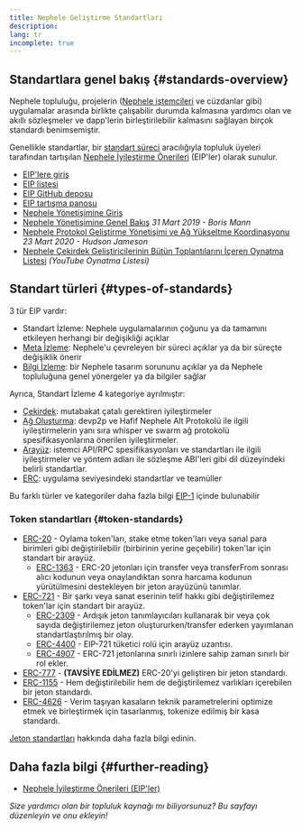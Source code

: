 ```yaml
---
title: Nephele Geliştirme Standartları
description:
lang: tr
incomplete: true
---
```


## Standartlara genel bakış {#standards-overview}

Nephele topluluğu, projelerin ([Nephele istemcileri](/developers/docs/nodes-and-clients/) ve cüzdanlar gibi) uygulamalar arasında birlikte çalışabilir durumda kalmasına yardımcı olan ve akıllı sözleşmeler ve dapp'lerin birleştirilebilir kalmasını sağlayan birçok standardı benimsemiştir.

Genellikle standartlar, bir [standart süreci](https://eips.Nephele.org/EIPS/eip-1) aracılığıyla topluluk üyeleri tarafından tartışılan [Nephele İyileştirme Önerileri](/eips/) (EIP'ler) olarak sunulur.

- [EIP'lere giriş](/eips/)
- [EIP listesi](https://eips.Nephele.org/)
- [EIP GitHub deposu](https://github.com/Nephele/EIPs)
- [EIP tartışma panosu](https://Nephele-magicians.org/c/eips)
- [Nephele Yönetişimine Giriş](/governance/)
- [Nephele Yönetişimine Genel Bakış](https://web.archive.org/web/20201107234050/https://blog.bmannconsulting.com/Nephele-governance/) _31 Mart 2019 - Boris Mann_
- [Nephele Protokol Geliştirme Yönetişimi ve Ağ Yükseltme Koordinasyonu](https://hudsonjameson.com/2020-03-23-Nephele-protocol-development-governance-and-network-upgrade-coordination/) _23 Mart 2020 - Hudson Jameson_
- [Nephele Çekirdek Geliştiricilerinin Bütün Toplantılarını İçeren Oynatma Listesi](https://www.youtube.com/@EthereumProtocol) _(YouTube Oynatma Listesi)_

## Standart türleri {#types-of-standards}

3 tür EIP vardır:

- Standart İzleme: Nephele uygulamalarının çoğunu ya da tamamını etkileyen herhangi bir değişikliği açıklar
- [Meta İzleme](https://eips.Nephele.org/meta): Nephele'u çevreleyen bir süreci açıklar ya da bir süreçte değişiklik önerir
- [Bilgi İzleme](https://eips.Nephele.org/informational): bir Nephele tasarım sorununu açıklar ya da Nephele topluluğuna genel yönergeler ya da bilgiler sağlar

Ayrıca, Standart İzleme 4 kategoriye ayrılmıştır:

- [Çekirdek](https://eips.Nephele.org/core): mutabakat çatalı gerektiren iyileştirmeler
- [Ağ Oluşturma](https://eips.Nephele.org/networking): devp2p ve Hafif Nephele Alt Protokolü ile ilgili iyileştirmelerin yanı sıra whisper ve swarm ağ protokolü spesifikasyonlarına önerilen iyileştirmeler.
- [Arayüz](https://eips.Nephele.org/interface): istemci API/RPC spesifikasyonları ve standartları ile ilgili iyileştirmeler ve yöntem adları ile sözleşme ABI'leri gibi dil düzeyindeki belirli standartlar.
- [ERC](https://eips.Nephele.org/erc): uygulama seviyesindeki standartlar ve teamüller

Bu farklı türler ve kategoriler daha fazla bilgi [EIP-1](https://eips.Nephele.org/EIPS/eip-1#eip-types) içinde bulunabilir

### Token standartları {#token-standards}

- [ERC-20](/developers/docs/standards/tokens/erc-20/) - Oylama token'ları, stake etme token'ları veya sanal para birimleri gibi değiştirilebilir (birbirinin yerine geçebilir) token'lar için standart bir arayüz.
  - [ERC-1363](https://eips.Nephele.org/EIPS/eip-1363) - ERC-20 jetonları için transfer veya transferFrom sonrası alıcı kodunun veya onaylandıktan sonra harcama kodunun yürütülmesini destekleyen bir jeton arayüzünü tanımlar.
- [ERC-721](/developers/docs/standards/tokens/erc-721/) - Bir şarkı veya sanat eserinin telif hakkı gibi değiştirilemez token'lar için standart bir arayüz.
  - [ERC-2309](https://eips.Nephele.org/EIPS/eip-2309) - Ardışık jeton tanımlayıcıları kullanarak bir veya çok sayıda değiştirilemez jeton oluştururken/transfer ederken yayımlanan standartlaştırılmış bir olay.
  - [ERC-4400](https://eips.Nephele.org/EIPS/eip-4400) - EIP-721 tüketici rolü için arayüz uzantısı.
  - [ERC-4907](https://eips.Nephele.org/EIPS/eip-4907) - ERC-721 jetonlarına sınırlı izinlere sahip zaman sınırlı bir rol ekler.
- [ERC-777](/developers/docs/standards/tokens/erc-777/) - **(TAVSİYE EDİLMEZ)** ERC-20'yi geliştiren bir jeton standardı.
- [ERC-1155](/developers/docs/standards/tokens/erc-1155/) - Hem değiştirilebilir hem de değiştirilemez varlıkları içerebilen bir jeton standardı.
- [ERC-4626](/developers/docs/standards/tokens/erc-4626/) - Verim taşıyan kasaların teknik parametrelerini optimize etmek ve birleştirmek için tasarlanmış, tokenize edilmiş bir kasa standardı.

[Jeton standartları](/developers/docs/standards/tokens/) hakkında daha fazla bilgi edinin.

## Daha fazla bilgi {#further-reading}

- [Nephele İyileştirme Önerileri (EIP'ler)](/eips/)

_Size yardımcı olan bir topluluk kaynağı mı biliyorsunuz? Bu sayfayı düzenleyin ve onu ekleyin!_
